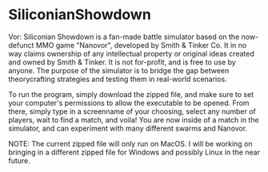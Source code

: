 # SiliconianShowdown

Vor: Siliconian Showdown is a fan-made battle simulator based on the now-defunct MMO game "Nanovor", developed by Smith & Tinker Co.
It in no way claims ownership of any intellectual property or original ideas created and owned by Smith & Tinker. It is not for-profit,
and is free to use by anyone. The purpose of the simulator is to bridge the gap between theorycrafting strategies and testing them
in real-world scenarios.

To run the program, simply download the zipped file, and make sure to set your computer's permissions to allow the executable to be opened.
From there, simply type in a screenname of your choosing, select any number of players, wait to find a match, and voila! You are now 
inside of a match in the simulator, and can experiment with many different swarms and Nanovor.

NOTE: The current zipped file will only run on MacOS. I will be working on bringing in a different zipped file for Windows and possibly Linux in the near future. 
